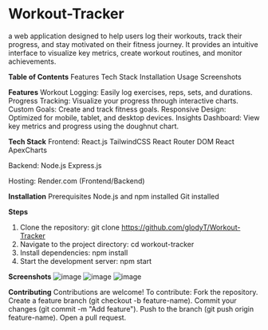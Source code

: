 # Workout-Tracker
a web application designed to help users log their workouts, track their progress, and stay motivated on their fitness journey. 
It provides an intuitive interface to visualize key metrics, create workout routines, and monitor achievements.

**Table of Contents**
Features
Tech Stack
Installation
Usage
Screenshots

**Features**
Workout Logging: Easily log exercises, reps, sets, and durations.
Progress Tracking: Visualize your progress through interactive charts.
Custom Goals: Create and track fitness goals.
Responsive Design: Optimized for mobile, tablet, and desktop devices.
Insights Dashboard: View key metrics and progress using the doughnut chart.

**Tech Stack**
Frontend:
React.js
TailwindCSS
React Router DOM
React ApexCharts

Backend:
Node.js
Express.js

Hosting:
Render.com (Frontend/Backend)

**Installation**
Prerequisites
Node.js and npm installed
Git installed

**Steps**
1. Clone the repository: git clone https://github.com/glodyT/Workout-Tracker
2. Navigate to the project directory: cd workout-tracker
3. Install dependencies: npm install
4. Start the development server: npm start

**Screenshots**
![image](https://github.com/user-attachments/assets/155672b2-e3c5-4064-b3c0-bccc13af9e18)
![image](https://github.com/user-attachments/assets/8ed3449c-c5f0-4f9b-8e8b-d84454620ebd)
![image](https://github.com/user-attachments/assets/2f94ddd2-6c9c-4656-bc52-147e68c24382)

**Contributing**
Contributions are welcome! To contribute:
Fork the repository.
Create a feature branch (git checkout -b feature-name).
Commit your changes (git commit -m "Add feature").
Push to the branch (git push origin feature-name).
Open a pull request.



